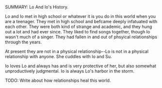 SUMMARY: Lo And Io's History. 


Lo and Io met in high school or whatever it is you do in this world when you are a teenager.  They met in high school and befcame deeply infatuated with each other.  They were both kind of strange and academic, and they hung out a lot and had ever since.  They liked to find songs together, though Io wasn't much of a singer.  They had fallen in and out of phsyical relationships through the years. 

At present they are not in a physical relationship--Lo is not in a physical relationship with anyone. She cuddles with Io and Su.  

Io loves Lo and always has and is very protective of her, but also somewhat unproductively judgmental. Io is always Lo's harbor in the storm. 


TODO: Write about how relationships heal this world.